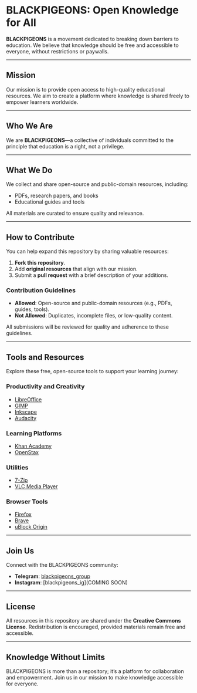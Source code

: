 # BLACKPIGEONS: Open Knowledge for All  

**BLACKPIGEONS** is a movement dedicated to breaking down barriers to education. We believe that knowledge should be free and accessible to everyone, without restrictions or paywalls.  

---

## Mission  
Our mission is to provide open access to high-quality educational resources. We aim to create a platform where knowledge is shared freely to empower learners worldwide.  

---

## Who We Are  
We are **BLACKPIGEONS**—a collective of individuals committed to the principle that education is a right, not a privilege.  

---

## What We Do  
We collect and share open-source and public-domain resources, including:  
- PDFs, research papers, and books  
- Educational guides and tools  

All materials are curated to ensure quality and relevance.  

---

## How to Contribute  
You can help expand this repository by sharing valuable resources:  
1. **Fork this repository**.  
2. Add **original resources** that align with our mission.  
3. Submit a **pull request** with a brief description of your additions.  

### Contribution Guidelines  
- **Allowed**: Open-source and public-domain resources (e.g., PDFs, guides, tools).  
- **Not Allowed**: Duplicates, incomplete files, or low-quality content.  

All submissions will be reviewed for quality and adherence to these guidelines.  

---

## Tools and Resources  
Explore these free, open-source tools to support your learning journey:  

### Productivity and Creativity  
- [LibreOffice](https://www.libreoffice.org/)  
- [GIMP](https://www.gimp.org/)  
- [Inkscape](https://inkscape.org/)  
- [Audacity](https://www.audacityteam.org/)  

### Learning Platforms  
- [Khan Academy](https://www.khanacademy.org/)  
- [OpenStax](https://openstax.org/)  

### Utilities  
- [7-Zip](https://www.7-zip.org/)  
- [VLC Media Player](https://www.videolan.org/vlc/)  

### Browser Tools  
- [Firefox](https://www.mozilla.org/firefox/)  
- [Brave](https://brave.com/)  
- [uBlock Origin](https://ublockorigin.com/)  

---

## Join Us  
Connect with the BLACKPIGEONS community:  
- **Telegram**: [blackpigeons_group](https://t.me/blackpigeons69420)  
- **Instagram**: [blackpigeons_ig](COMING SOON)  

---

## License  
All resources in this repository are shared under the **Creative Commons License**. Redistribution is encouraged, provided materials remain free and accessible.  

---

## Knowledge Without Limits  
BLACKPIGEONS is more than a repository; it’s a platform for collaboration and empowerment. Join us in our mission to make knowledge accessible for everyone.  
